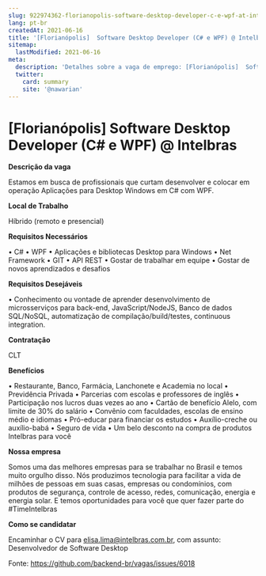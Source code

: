 ```yaml
---
slug: 922974362-florianopolis-software-desktop-developer-c-e-wpf-at-intelbras
lang: pt-br
createdAt: 2021-06-16
title: '[Florianópolis]  Software Desktop Developer (C# e WPF) @ Intelbras - Vaga de Emprego'
sitemap:
  lastModified: 2021-06-16
meta:
  description: 'Detalhes sobre a vaga de emprego: [Florianópolis]  Software Desktop Developer (C# e WPF) @ Intelbras'
  twitter:
    card: summary
    site: '@nawarian'
---
```


# [Florianópolis]  Software Desktop Developer (C# e WPF) @ Intelbras

**Descrição da vaga**

Estamos em busca de profissionais que curtam desenvolver e colocar em operação Aplicações para Desktop Windows em C# com WPF.

**Local de Trabalho**

Híbrido (remoto e presencial)

**Requisitos Necessários**

• C#
• WPF
• Aplicações e bibliotecas Desktop para Windows
• Net Framework
• GIT
• API REST
• Gostar de trabalhar em equipe
• Gostar de novos aprendizados e desafios 

**Requisitos Desejáveis**

• Conhecimento ou vontade de aprender desenvolvimento de microsserviços para back-end, JavaScript/NodeJS, Banco de dados SQL/NoSQL, automatização de compilação/build/testes, continuous integration.


**Contratação**

CLT

**Benefícios**

•	Restaurante, Banco, Farmácia, Lanchonete e Academia no local
•	Previdência Privada
•	Parcerias com escolas e professores de inglês 
•	Participação nos lucros duas vezes ao ano 
•	Cartão de benefício Alelo, com limite de 30% do salário
•	Convênio com faculdades, escolas de ensino médio e idiomas
•	Pró-educar para financiar os estudos
•	Auxílio-creche ou auxílio-babá
•	Seguro de vida
•	Um belo desconto na compra de produtos Intelbras para você

**Nossa empresa**

Somos uma das melhores empresas para se trabalhar no Brasil e temos muito orgulho disso. Nós produzimos tecnologia para facilitar a vida de milhões de pessoas em suas casas, empresas ou condomínios, com produtos de segurança, controle de acesso, redes, comunicação, energia e energia solar. E temos oportunidades para você que quer fazer parte do #TimeIntelbras

**Como se candidatar**

Encaminhar o CV para elisa.lima@intelbras.com.br, com assunto: Desenvolvedor de Software Desktop


Fonte: https://github.com/backend-br/vagas/issues/6018